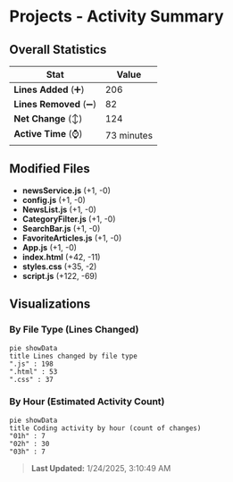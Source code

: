 # Projects - Activity Summary 

## Overall Statistics

| Stat                   | Value                                                             |
| ---------------------- | ----------------------------------------------------------------- |
| **Lines Added** (➕)   | 206                                          |
| **Lines Removed** (➖) | 82                                        |
| **Net Change** (↕)    | 124                |
| **Active Time** (⌚)   | 73 minutes |


## Modified Files
- **newsService.js** (+1, -0)
- **config.js** (+1, -0)
- **NewsList.js** (+1, -0)
- **CategoryFilter.js** (+1, -0)
- **SearchBar.js** (+1, -0)
- **FavoriteArticles.js** (+1, -0)
- **App.js** (+1, -0)
- **index.html** (+42, -11)
- **styles.css** (+35, -2)
- **script.js** (+122, -69)

## Visualizations

### By File Type (Lines Changed)

```mermaid
pie showData
title Lines changed by file type
".js" : 198
".html" : 53
".css" : 37
```

### By Hour (Estimated Activity Count)

```mermaid
pie showData
title Coding activity by hour (count of changes)
"01h" : 7
"02h" : 30
"03h" : 7
```


> **Last Updated:** 1/24/2025, 3:10:49 AM